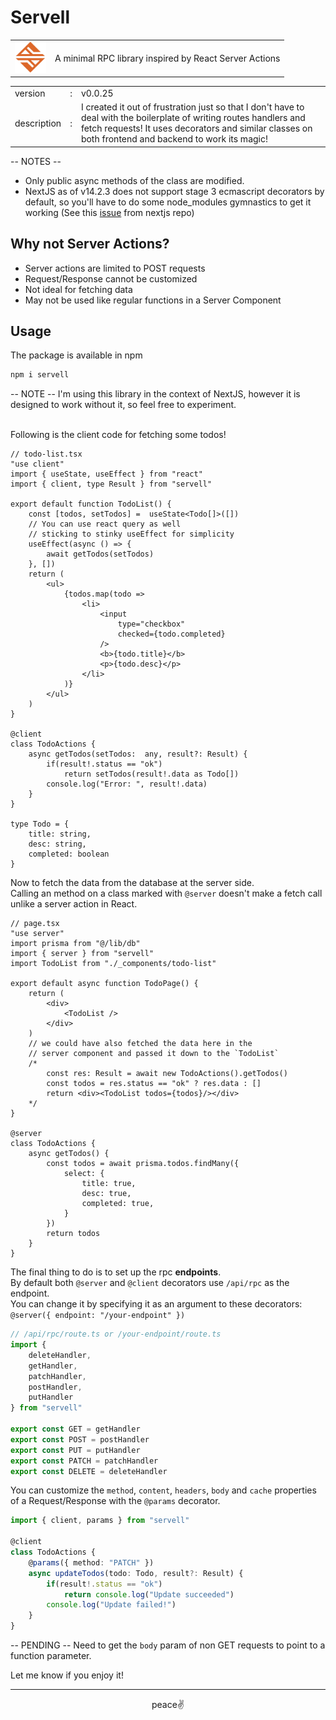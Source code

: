 # Servell

<table>
    <tr>
    <td valign="center">
        <img src="./servell.png" alt="Servell Logo" width="50"/>
    </td>
    <td>A minimal RPC library inspired by React Server Actions</td>
    </tr>
</table>

<table>
    <tr>
        <td>version</td>
        <td>:</td>
        <td>v0.0.25</td>
    </tr>
    <tr>
        <td>description</td>
        <td>:</td>
        <td>
        I created it out of frustration just so that I don't have to deal with the boilerplate of writing routes handlers and fetch requests! It uses decorators and similar classes on both frontend and backend to work its magic!<br/>
        </td>
    </tr>
</table>

-- NOTES --
* Only public async methods of the class are modified.
* NextJS as of v14.2.3 does not support stage 3 ecmascript decorators by default, so you'll have to do some node_modules gymnastics to get it working (See this [issue](https://github.com/vercel/next.js/issues/48360#issuecomment-1687020800) from nextjs repo)

## Why not Server Actions?
* Server actions are limited to POST requests
* Request/Response cannot be customized
* Not ideal for fetching data
* May not be used like regular functions in a Server Component

## Usage

The package is available in npm
```bash
npm i servell
```

-- NOTE -- I'm using this library in the context of NextJS, however it is designed to work without it, so feel free to experiment.<br/><br/>

Following is the client code for fetching some todos!
```tsx
// todo-list.tsx
"use client"
import { useState, useEffect } from "react"
import { client, type Result } from "servell"

export default function TodoList() {
    const [todos, setTodos] =  useState<Todo[]>([])
    // You can use react query as well
    // sticking to stinky useEffect for simplicity
    useEffect(async () => {
        await getTodos(setTodos)
    }, [])
    return (
        <ul>
            {todos.map(todo =>
                <li>
                    <input
                        type="checkbox"
                        checked={todo.completed}
                    />
                    <b>{todo.title}</b>
                    <p>{todo.desc}</p>
                </li>
            )}
        </ul>
    )
}

@client
class TodoActions {
    async getTodos(setTodos:  any, result?: Result) {
        if(result!.status == "ok")
            return setTodos(result!.data as Todo[])
        console.log("Error: ", result!.data)
    }
}

type Todo = {
    title: string,
    desc: string,
    completed: boolean
}
```
Now to fetch the data from the database at the server side.<br/>
Calling an method on a class marked with `@server` doesn't make a fetch call unlike a server action in React.

```tsx
// page.tsx
"use server"
import prisma from "@/lib/db"
import { server } from "servell"
import TodoList from "./_components/todo-list"

export default async function TodoPage() {
    return (
        <div>
            <TodoList />
        </div>
    )
    // we could have also fetched the data here in the
    // server component and passed it down to the `TodoList`
    /*
        const res: Result = await new TodoActions().getTodos()
        const todos = res.status == "ok" ? res.data : []
        return <div><TodoList todos={todos}/></div>
    */
}

@server
class TodoActions {
    async getTodos() {
        const todos = await prisma.todos.findMany({
            select: {
                title: true,
                desc: true,
                completed: true,
            }
        })
        return todos
    }
}
```

The final thing to do is to set up the rpc **endpoints**.<br/>
By default both `@server` and `@client` decorators use `/api/rpc` as the endpoint.<br/>
You can change it by specifying it as an argument to these decorators: `@server({ endpoint: "/your-endpoint" })`

```typescript
// /api/rpc/route.ts or /your-endpoint/route.ts
import {
    deleteHandler,
    getHandler,
    patchHandler,
    postHandler,
    putHandler
} from "servell"

export const GET = getHandler
export const POST = postHandler
export const PUT = putHandler
export const PATCH = patchHandler
export const DELETE = deleteHandler
```

You can customize the `method`, `content`, `headers`, `body` and `cache` properties of a Request/Response with the `@params` decorator.

```typescript
import { client, params } from "servell"

@client
class TodoActions {
    @params({ method: "PATCH" })
    async updateTodos(todo: Todo, result?: Result) {
        if(result!.status == "ok")
            return console.log("Update succeeded")
        console.log("Update failed!")
    }
}
```

-- PENDING -- Need to get the `body` param of non GET requests to point to a function parameter.

Let me know if you enjoy it!

---
<center>peace✌</center>